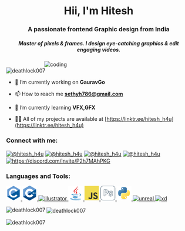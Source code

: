 <h1 align="center"> Hii, I'm Hitesh</h1>
<h3 align="center">A passionate frontend Graphic design from India</h3>
<h5 align="center">Master of pixels & frames. I design eye-catching graphics & edit engaging videos.</h5>

<img align="right" alt="coding" width="400" src="https://user-images.githubusercontent.com/74038190/212749447-bfb7e725-6987-49d9-ae85-2015e3e7cc41.gif">

<p align="left"> <img src="https://komarev.com/ghpvc/?username=deathlock007&label=Profile%20views&color=0e75b6&style=flat" alt="deathlock007" /> </p>

- 🔭 I’m currently working on **GauravGo**

- 📫 How to reach me **sethyh786@gmail.com**

- 🌱 I’m currently learning **VFX,GFX**

- 👨‍💻 All of my projects are available at [https://linktr.ee/hitesh_h4u](https://linktr.ee/hitesh_h4u)

<h3 align="left">Connect with me:</h3>
<p align="left">
<a href="https://twitter.com/@hitesh_h4u" target="blank"><img align="center" src="https://raw.githubusercontent.com/rahuldkjain/github-profile-readme-generator/master/src/images/icons/Social/twitter.svg" alt="@hitesh_h4u" height="30" width="40" /></a>
<a href="https://linkedin.com/in/@hitesh_h4u" target="blank"><img align="center" src="https://raw.githubusercontent.com/rahuldkjain/github-profile-readme-generator/master/src/images/icons/Social/linked-in-alt.svg" alt="@hitesh_h4u" height="30" width="40" /></a>
<a href="https://fb.com/@hitesh_h4u" target="blank"><img align="center" src="https://raw.githubusercontent.com/rahuldkjain/github-profile-readme-generator/master/src/images/icons/Social/facebook.svg" alt="@hitesh_h4u" height="30" width="40" /></a>
<a href="https://instagram.com/@hitesh_h4u" target="blank"><img align="center" src="https://raw.githubusercontent.com/rahuldkjain/github-profile-readme-generator/master/src/images/icons/Social/instagram.svg" alt="@hitesh_h4u" height="30" width="40" /></a>
<a href="https://discord.gg/https://discord.com/invite/P2h7MAhPKG" target="blank"><img align="center" src="https://raw.githubusercontent.com/rahuldkjain/github-profile-readme-generator/master/src/images/icons/Social/discord.svg" alt="https://discord.com/invite/P2h7MAhPKG" height="30" width="40" /></a>
</p>

<h3 align="left">Languages and Tools:</h3>
<p align="left"> <a href="https://www.cprogramming.com/" target="_blank" rel="noreferrer"> <img src="https://raw.githubusercontent.com/devicons/devicon/master/icons/c/c-original.svg" alt="c" width="40" height="40"/> </a> <a href="https://www.w3schools.com/cpp/" target="_blank" rel="noreferrer"> <img src="https://raw.githubusercontent.com/devicons/devicon/master/icons/cplusplus/cplusplus-original.svg" alt="cplusplus" width="40" height="40"/> </a> <a href="https://www.adobe.com/in/products/illustrator.html" target="_blank" rel="noreferrer"> <img src="https://www.vectorlogo.zone/logos/adobe_illustrator/adobe_illustrator-icon.svg" alt="illustrator" width="40" height="40"/> </a> <a href="https://www.java.com" target="_blank" rel="noreferrer"> <img src="https://raw.githubusercontent.com/devicons/devicon/master/icons/java/java-original.svg" alt="java" width="40" height="40"/> </a> <a href="https://developer.mozilla.org/en-US/docs/Web/JavaScript" target="_blank" rel="noreferrer"> <img src="https://raw.githubusercontent.com/devicons/devicon/master/icons/javascript/javascript-original.svg" alt="javascript" width="40" height="40"/> </a> <a href="https://www.photoshop.com/en" target="_blank" rel="noreferrer"> <img src="https://raw.githubusercontent.com/devicons/devicon/master/icons/photoshop/photoshop-line.svg" alt="photoshop" width="40" height="40"/> </a> <a href="https://www.python.org" target="_blank" rel="noreferrer"> <img src="https://raw.githubusercontent.com/devicons/devicon/master/icons/python/python-original.svg" alt="python" width="40" height="40"/> </a> <a href="https://unrealengine.com/" target="_blank" rel="noreferrer"> <img src="https://raw.githubusercontent.com/kenangundogan/fontisto/036b7eca71aab1bef8e6a0518f7329f13ed62f6b/icons/svg/brand/unreal-engine.svg" alt="unreal" width="40" height="40"/> </a> <a href="https://www.adobe.com/products/xd.html" target="_blank" rel="noreferrer"> <img src="https://cdn.worldvectorlogo.com/logos/adobe-xd.svg" alt="xd" width="40" height="40"/> </a> </p>

<p><img align="left" src="https://github-readme-stats.vercel.app/api/top-langs?username=deathlock007&show_icons=true&locale=en&layout=compact" alt="deathlock007" /></p>

<p>&nbsp;<img align="center" src="https://github-readme-stats.vercel.app/api?username=deathlock007&show_icons=true&locale=en" alt="deathlock007" /></p>

<p><img align="center" src="https://github-readme-streak-stats.herokuapp.com/?user=deathlock007&" alt="deathlock007" /></p>
